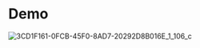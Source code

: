 # Demo

![3CD1F161-0FCB-45F0-8AD7-20292D8B016E_1_106_c](https://github.com/user-attachments/assets/15f97924-0392-4c94-9bbe-25874f819560)
